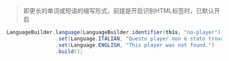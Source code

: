 > 即更长的单词或短语的缩写形式，前提是开启识别HTML标签时，已默认开启

```java
LanguageBuilder.language(LanguageBuilder.identifier(this, "no-player"))
                .set(Language.ITALIAN, "Questo player non è stato trovato.")
                .set(Language.ENGLISH, "This player was not found.")
                .build();
```
